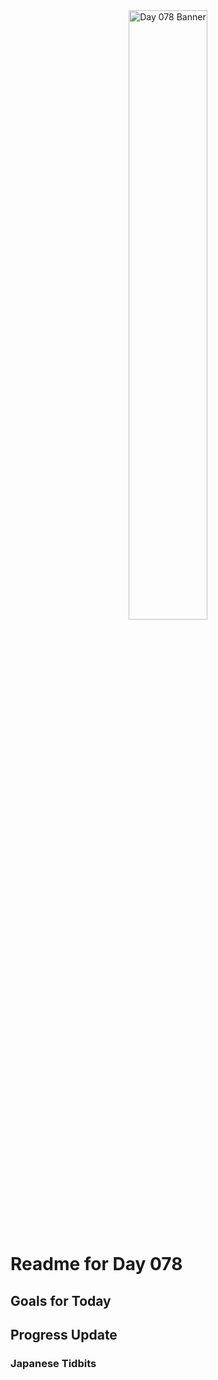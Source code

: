 <div align="center">
 <img src="../..Images/image_078.jpg" alt="Day 078 Banner" width="50%">
</div>

# Readme for Day 078

## Goals for Today

## Progress Update

### Japanese Tidbits

